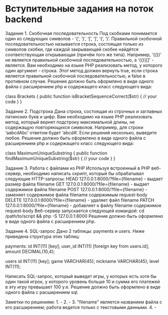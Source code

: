 # Вступительные задания на поток backend 

Задание 1. Скобочная последовательность
Под скобками понимается один из следующих символов - ‘{‘, ‘}’, ‘[’, ‘]’, ‘(’, ‘)’.
Правильной скобочной последовательностью называется строка, состоящая только из символов скобки, где каждой закрывающей скобке найдётся соответствующая открывающая (причём того же типа). Например, ‘{(})’ не является правильной скобочной последовательностью, а ‘{()}[]’ - является.
Вам необходимо на языке PHP реализовать метод, у которого один аргумент - строка. Этот метод должен вернуть true, если строка является правильной скобочной последовательностью, и false в противном случае.
Решение должно быть оформлено в виде одного файла с расширением php и содержащего класс следующего вида:

class Brackets
{
  public function isBracketSequenceCorrect($str) {
    // your code
  }
}


Задание 2. Подстрока
Дана строка, состоящая из строчных и заглавных латинских букв и цифр. Вам необходимо на языке PHP реализовать метод, который вернет подстроку максимальной длины, не содержащую повторяющихся символов. Например, для строки ‘aabcdAbc’ ответом будет ‘abcdA’. Если решений несколько, выведите любое.
Решение должно быть оформлено в виде одного файла с расширением php и содержащего класс следующего вида:

class MaximumUniqueSubstring
{
  public function findMaximumUniqueSubstring($str) {
    // your code
  }
}


Задание 3. Работа с файлами из PHP
Используя встроенный в PHP веб-сервер, необходимо написать скрипт, который бы обрабатывал следующие HTTP-запросы:
HEAD 	127.0.0.1:8000/?file={filename} - выдает размер файла filename
GET 	127.0.0.1:8000/?file={filename} - выдает содержимое файла filename
POST 	127.0.0.1:8000/?file={filename} - заменяет содержимое файла filename содержимым request-body
DELETE 127.0.0.1:8000/?file={filename} - удаляет файл filename
PATCH	  127.0.0.1:8000/?file={filename} - добавляет к файлу filename содержимое request-body
Веб-сервер запускается следующей командой:
cd /path/to/script && php -S 127.0.0.1:8000
Решение должно быть оформлено в виде одного файла с расширением php.


Задание 4. SQL-запрос
Дано 2 таблицы: payments и users. Ниже приведена структура этих таблиц:

payments:
	id INT(11) [key];
	user_id INT(11) [foreign key from users.id];
	amount DECIMAL(10,4);

users
	id INT(11) [key];
	game VARCHAR(45);
	nickname VARCHAR(45);
	level INT(11);

Написать SQL-запрос, который выведет игры, у которых есть хотя бы один такой игрок, у которого уровень больше 10 и сумма его платежей в эту игру превышает 100 у.е.
Решение должно быть оформлено в виде одного файла с расширением sql.


Заметки по решениям:
	1. -
	2. -
	3. "filename" является названием файла с его расширением; работа ведется только с текстовыми данными.
	4. -
